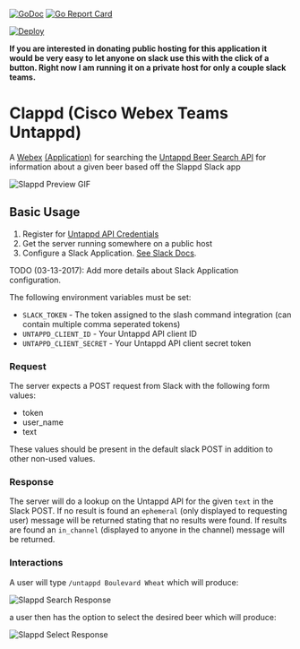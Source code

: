 [![GoDoc](https://godoc.org/github.com/ciscomancer/slappd?status.svg)](https://godoc.org/github.com/ciscomancer/slappd)
[![Go Report Card](https://goreportcard.com/badge/github.com/ciscomancer/slappd)](https://goreportcard.com/report/github.com/ciscomancern/slappd)

[![Deploy](https://www.herokucdn.com/deploy/button.png)](https://heroku.com/deploy)

**If you are interested in donating public hosting for this application it would be very easy to let anyone on slack use this with the click of a button. Right now I am running it on a private host for only a couple slack teams.**

# Clappd (Cisco Webex Teams Untappd)

A [Webex](https://webex.com/) [(Application)](https://apphub.webex.com) for searching the [Untappd Beer Search API](https://untappd.com/api/docs#userbeers) for information about a given beer based off the Slappd Slack app

![Slappd Preview GIF](examples/slappd.gif)

## Basic Usage

1. Register for [Untappd API Credentials](https://untappd.com/api/register?register=new)
2. Get the server running somewhere on a public host
3. Configure a Slack Application. [See Slack Docs](https://api.slack.com/slash-commands).

TODO (03-13-2017): Add more details about Slack Application configuration.

The following environment variables must be set:

* `SLACK_TOKEN` - The token assigned to the slash command integration (can contain multiple comma seperated tokens)
* `UNTAPPD_CLIENT_ID` - Your Untappd API client ID
* `UNTAPPD_CLIENT_SECRET` - Your Untappd API client secret token

### Request

The server expects a POST request from Slack with the following form values:

* token
* user_name
* text

These values should be present in the default slack POST in addition to other non-used values.

### Response

The server will do a lookup on the Untappd API for the given `text` in the Slack POST. If no result is found an `ephemeral` (only displayed to requesting user) message will be returned stating that no results were found. If results are found an `in_channel` (displayed to anyone in the channel) message will be returned.

### Interactions

A user will type `/untappd Boulevard Wheat` which will produce:

![Slappd Search Response](examples/search_response.png)

a user then has the option to select the desired beer which will produce:

![Slappd Select Response](examples/select_response.png)
